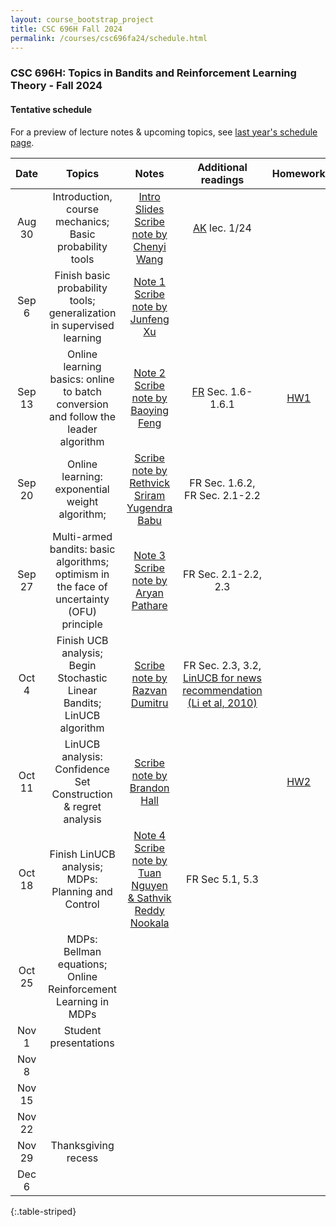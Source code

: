 ```yaml
---
layout: course_bootstrap_project
title: CSC 696H Fall 2024
permalink: /courses/csc696fa24/schedule.html
---
```


### CSC 696H: Topics in Bandits and Reinforcement Learning Theory - Fall 2024

#### Tentative schedule

For a preview of lecture notes & upcoming topics, see [last year's schedule page](https://zcc1307.github.io/courses/csc696fa23/schedule.html). 

|  Date  |                                              Topics                                               | Notes |                           Additional readings                            | Homework |
|:------:|:-------------------------------------------------------------------------------------------------:|:-----:|:------------------------------------------------------------------------:|:--------:|
| Aug 30 | Introduction, course mechanics; Basic probability tools | [Intro Slides](CSC696H_2024_intro.pptx)  [Scribe note by Chenyi Wang](scribe1.pdf)   | [AK](https://people.cs.umass.edu/~akshay/courses/coms6998-11/) lec. 1/24 |          |
| Sep 6  | Finish basic probability tools; generalization in supervised learning                                                                                                  |   [Note 1](https://notability.com/n/2qg5F5yVG2BPMy3ydndCNc)   [Scribe note by Junfeng Xu](scribe2.pdf)  |                                                                          |          |
| Sep 13 | Online learning basics: online to batch conversion and follow the leader algorithm                                                                                                  |    [Note 2](https://notability.com/n/1GHR8LQet0zNoCXAhtqr8b)  [Scribe note by Baoying Feng](scribe3.pdf)    |                    [FR](https://www.mit.edu/~rakhlin/course-decision-making.html) Sec. 1.6-1.6.1                                                     |    [HW1](CSC_696H_Fall_24_HW1.pdf)      |
| Sep 20 | Online learning: exponential weight algorithm;                                                                                                   |   [Scribe note by Rethvick Sriram Yugendra Babu](scribe4.pdf)    |                FR Sec. 1.6.2,  FR Sec. 2.1-2.2                                                          |          |
| Sep 27 | Multi-armed bandits: basic algorithms; optimism in the face of uncertainty (OFU) principle                                                                                                  |  [Note 3](https://notability.com/n/1_LSVLnsOAeNhX04NV~ECx) [Scribe note by Aryan Pathare](scribe5.pdf)    |      FR Sec. 2.1-2.2, 2.3                                                                    |          |
| Oct 4  | Finish UCB analysis; Begin Stochastic Linear Bandits; LinUCB algorithm                                                                                                  |   [Scribe note by Razvan Dumitru](scribe6.pdf)     |              FR Sec. 2.3, 3.2, [LinUCB for news recommendation (Li et al, 2010)](https://arxiv.org/abs/1003.0146)                                                           |          |
| Oct 11 | LinUCB analysis: Confidence Set Construction & regret analysis                                                                                                  |  [Scribe note by Brandon Hall](scribe7.pdf)     |                                                                          |     [HW2](CSC_696H_Fall_24_HW2.pdf)     |
| Oct 18 | Finish LinUCB analysis; MDPs: Planning and Control                                                                                                  |    [Note 4](https://notability.com/n/24A7rqPeC4mAAGVAyWOkbn)  [Scribe note by Tuan Nguyen & Sathvik Reddy Nookala](scribe7.pdf) |           FR Sec 5.1, 5.3                                                               |          |
| Oct 25 | MDPs: Bellman equations; Online Reinforcement Learning in MDPs                                                                                                  |       |                                                                          |          |
| Nov 1  |                              Student presentations                                                                     |       |                                                                          |          |
| Nov 8  |                                                                              |       |                                                                          |          |
| Nov 15 |                                                                                                   |       |                                                                          |          |
| Nov 22 |                                                                                                   |       |                                                                          |          |
| Nov 29 |                                        Thanksgiving recess                                        |       |                                                                          |          |
| Dec 6  |                                                                                                   |       |                                                                          |          |
{:.table-striped}









